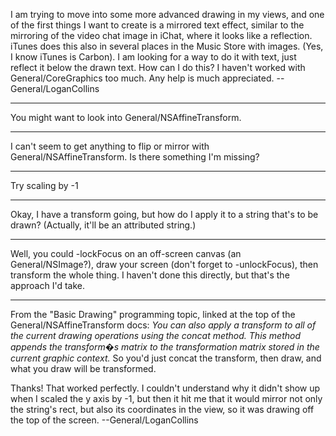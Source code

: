 I am trying to move into some more advanced drawing in my views, and one of the first things I want to create is a mirrored text effect, similar to the mirroring of the video chat image in iChat, where it looks like a reflection. iTunes does this also in several places in the Music Store with images. (Yes, I know iTunes is Carbon). I am looking for a way to do it with text, just reflect it below the drawn text. How can I do this? I haven't worked with General/CoreGraphics too much. Any help is much appreciated. --General/LoganCollins

----

You might want to look into General/NSAffineTransform.

----

I can't seem to get anything to flip or mirror with General/NSAffineTransform. Is there something I'm missing?

----

Try scaling by -1

----

Okay, I have a transform going, but how do I apply it to a string that's to be drawn? (Actually, it'll be an attributed string.)

----

Well, you could     -lockFocus on an off-screen canvas (an General/NSImage?), draw your screen (don't forget to     -unlockFocus), then transform the whole thing. I haven't done this directly, but that's the approach I'd take.

----
From the "Basic Drawing" programming topic, linked at the top of the General/NSAffineTransform docs: *You can also apply a transform to all of the current drawing operations using the concat method. This method appends the transform�s matrix to the transformation matrix stored in the current graphic context.* So you'd just concat the transform, then draw, and what you draw will be transformed.

Thanks! That worked perfectly. I couldn't understand why it didn't show up when I scaled the y axis by -1, but then it hit me that it would mirror not only the string's rect, but also its coordinates in the view, so it was drawing off the top  of the screen. --General/LoganCollins